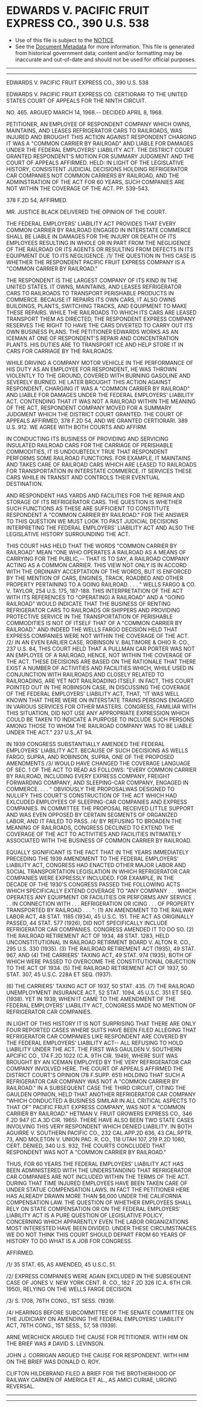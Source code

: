 ---
---

# EDWARDS V. PACIFIC FRUIT EXPRESS CO., 390 U.S. 538

* Use of this file is subject to the [NOTICE](https://github.com/publicdocs/notice/blob/master/NOTICE)
* See the [Document Metadata](../../../) for more information.
  This file is generated from historical government data; content and/or formatting may be inaccurate and out-of-date and should not be used for official purposes.

----------
----------

EDWARDS V. PACIFIC FRUIT EXPRESS CO., 390 U.S. 538

EDWARDS V. PACIFIC FRUIT EXPRESS CO. CERTIORARI TO THE UNITED STATES COURT OF APPEALS FOR THE NINTH CIRCUIT.

NO. 465.  ARGUED MARCH 14, 1968.-- DECIDED APRIL 8, 1968.

PETITIONER, AN EMPLOYEE OF RESPONDENT COMPANY WHICH OWNS, MAINTAINS, AND LEASES REFRIGERATOR CARS TO RAILROADS, WAS INJURED AND BROUGHT THIS ACTION AGAINST RESPONDENT CHARGING IT WAS A "COMMON CARRIER BY RAILROAD" AND LIABLE FOR DAMAGES UNDER THE FEDERAL EMPLOYERS' LIABILITY ACT.  THE DISTRICT COURT GRANTED RESPONDENT'S MOTION FOR SUMMARY JUDGMENT AND THE COURT OF APPEALS AFFIRMED.  HELD:  IN LIGHT OF THE LEGISLATIVE HISTORY, CONSISTENT JUDICIAL DECISIONS HOLDING REFRIGERATOR CAR COMPANIES NOT COMMON CARRIERS BY RAILROAD, AND THE ADMINSTRATION OF THE ACT FOR 60 YEARS, SUCH COMPANIES ARE NOT WITHIN THE COVERAGE OF THE ACT.  PP. 539-543.

378 F.2D 54, AFFIRMED.

MR. JUSTICE BLACK DELIVERED THE OPINION OF THE COURT.

THE FEDERAL EMPLOYERS' LIABILITY ACT PROVIDES THAT EVERY COMMON CARRIER BY RAILROAD ENGAGED IN INTERSTATE COMMERCE SHALL BE LIABLE IN DAMAGES FOR THE INJURY OR DEATH OF ITS EMPLOYEES RESULTING IN WHOLE OR IN PART FROM THE NEGLIGENCE OF THE RAILROAD OR ITS AGENTS OR RESULTING FROM DEFECTS IN ITS EQUIPMENT DUE TO ITS NEGLIGENCE.  /1/  THE QUESTION IN THIS CASE IS WHETHER THE RESPONDENT PACIFIC FRUIT EXPRESS COMPANY IS A "COMMON CARRIER BY RAILROAD."

THE RESPONDENT IS THE LARGEST COMPANY OF ITS KIND IN THE UNITED STATES.  IT OWNS, MAINTAINS, AND LEASES REFRIGERATOR CARS TO RAILROADS TO TRANSPORT PERISHABLE PRODUCTS IN COMMERCE.  BECAUSE IT REPAIRS ITS OWN CARS, IT ALSO OWNS BUILDINGS, PLANTS, SWITCHING TRACKS, AND EQUIPMENT TO MAKE THESE REPAIRS.  WHILE THE RAILROADS TO WHICH ITS CARS ARE LEASED TRANSPORT THEM AS DIRECTED, THE RESPONDENT EXPRESS COMPANY RESERVES THE RIGHT TO HAVE THE CARS DIVERTED TO CARRY OUT ITS OWN BUSINESS PLANS.  THE PETITIONER EDWARDS WORKS AS AN ICEMAN AT ONE OF RESPONDENT'S REPAIR AND CONCENTRATION PLANTS.  HIS DUTIES ARE TO TRANSPORT ICE AND HELP STORE IT IN CARS FOR CARRIAGE BY THE RAILROADS.

WHILE DRIVING A COMPANY MOTOR VEHICLE IN THE PERFORMANCE OF HIS DUTY AS AN EMPLOYEE FOR RESPONDENT, HE WAS THROWN VIOLENTLY TO THE GROUND, COVERED WITH BURNING GASOLINE AND SEVERELY BURNED.  HE LATER BROUGHT THIS ACTION AGAINST RESPONDENT, CHARGING IT WAS A "COMMON CARRIER BY RAILROAD" AND LIABLE FOR DAMAGES UNDER THE FEDERAL EMPLOYERS' LIABILITY ACT.  CONTENDING THAT IT WAS NOT A RAILROAD WITHIN THE MEANING OF THE ACT, RESPONDENT COMPANY MOVED FOR A SUMMARY JUDGMENT WHICH THE DISTRICT COURT GRANTED.  THE COURT OF APPEALS AFFIRMED, 378 F.2D 54, AND WE GRANTED CERTIORARI.  389 U.S. 912.  WE AGREE WITH BOTH COURTS AND AFFIRM.

IN CONDUCTING ITS BUSINESS OF PROVIDING AND SERVICING INSULATED RAILROAD CARS FOR THE CARRIAGE OF PERISHABLE COMMODITIES, IT IS UNDOUBTEDLY TRUE THAT RESPONDENT PERFORMS SOME RAILROAD FUNCTIONS.  FOR EXAMPLE, IT MAINTAINS AND TAKES CARE OF RAILROAD CARS WHICH ARE LEASED TO RAILROADS FOR TRANSPORTATION IN INTERSTATE COMMERCE.  IT SERVICES THESE CARS WHILE IN TRANSIT AND CONTROLS THEIR EVENTUAL DESTINATION.

AND RESPONDENT HAS YARDS AND FACILITIES FOR THE REPAIR AND STORAGE OF ITS REFRIGERATOR CARS.  THE QUESTION IS WHETHER SUCH FUNCTIONS AS THESE ARE SUFFICIENT TO CONSTITUTE RESPONDENT A "COMMON CARRIER BY RAILROAD."  FOR THE ANSWER TO THIS QUESTION WE MUST LOOK TO PAST JUDICIAL DECISIONS INTERPRETING THE FEDERAL EMPLOYERS' LIABILITY ACT AND ALSO THE LEGISLATIVE HISTORY SURROUNDING THE ACT.

THIS COURT HAS HELD THAT THE WORDS "COMMON CARRIER BY RAILROAD" MEAN "ONE WHO OPERATES A RAILROAD AS A MEANS OF CARRYING FOR THE PUBLIC,-- THAT IS TO SAY, A RAILROAD COMPANY ACTING AS A COMMON CARRIER.  THIS VIEW NOT ONLY IS IN ACCORD WITH THE ORDINARY ACCEPTATION OF THE WORDS, BUT IS ENFORCED BY THE MENTION OF CARS, ENGINES, TRACK, ROADBED AND OTHER PROPERTY PERTAINING TO A GOING RAILROAD.  . . . "  WELLS FARGO & CO. V. TAYLOR, 254 U.S. 175, 187-188.  THIS INTERPRETATION OF THE ACT WITH ITS REFERENCES TO "OPERATING) A RAILROAD" AND A "GOING RAILROAD" WOULD INDICATE THAT THE BUSINESS OF RENTING REFRIGERATOR CARS TO RAILROADS OR SHIPPERS AND PROVIDING PROTECTIVE SERVICE IN THE TRANSPORTATION OF PERISHABLE COMMODITIES IS NOT OF ITSELF THAT OF A "COMMON CARRIER BY RAILROAD."  AND INDEED THE WELLS FARGO DECISION HELD THAT EXPRESS COMPANIES WERE NOT WITHIN THE COVERAGE OF THE ACT.  /2/ IN AN EVEN EARLIER CASE, ROBINSON V. BALTIMORE & OHIO R. CO., 237 U.S. 84, THIS COURT HELD THAT A PULLMAN CAR PORTER WAS NOT AN EMPLOYEE OF A RAILROAD, HENCE, NOT WITHIN THE COVERAGE OF THE ACT.  THESE DECISIONS ARE BASED ON THE RATIONALE THAT THERE EXIST A NUMBER OF ACTIVITIES AND FACILITIES WHICH, WHILE USED IN CONJUNCTION WITH RAILROADS AND CLOSELY RELATED TO RAILROADING, ARE YET NOT RAILROADING ITSELF.  IN FACT, THIS COURT POINTED OUT IN THE ROBINSON CASE, IN DISCUSSING THE COVERAGE OF THE FEDERAL EMPLOYERS'  LIABILITY ACT, THAT, "IT WAS WELL KNOWN THAT THERE WERE ON INTERSTATE TRAINS PERSONS ENGAGED IN VARIOUS SERVICES FOR OTHER MASTERS.  CONGRESS, FAMILIAR WITH THIS SITUATION, DID NOT USE ANY APPROPRIATE EXPRESSION WHICH COULD BE TAKEN TO INDICATE A PURPOSE TO INCLUDE SUCH PERSONS AMONG THOSE TO WHOM THE RAILROAD COMPANY WAS TO BE LIABLE UNDER THE ACT."  237 U.S.,AT 94.

IN 1939 CONGRESS SUBSTANTIALLY AMENDED THE FEDERAL EMPLOYERS' LIABILITY ACT.  BECAUSE OF SUCH DECISIONS AS WELLS FARGO, SUPRA, AND ROBINSON, SUPRA, ONE OF THE PROPOSED AMENDMENTS /3/  WOULD HAVE CHANGED THE COVERAGE LANGUAGE OF SEC. 1 OF THE ACT TO READ AS FOLLOWS:  "EVERY COMMON CARRIER BY RAILROAD, INCLUDING EVERY EXPRESS COMPANY, FREIGHT FORWARDING COMPANY, AND SLEEPING-CAR COMPANY, ENGAGED IN COMMERCE.  . . . "  OBVIOUSLY THE PROPOSALWAS DESIGNED TO NULLIFY THIS COURT'S CONSTRUCTION OF THE ACT WHICH HAD EXLCUDED EMPLOYEES OF SLEEPING-CAR COMPANIES AND EXPRESS COMPANIES.  IN COMMITTEE THE PROPOSAL RECEIVED LITTLE SUPPORT AND WAS EVEN OPPOSED BY CERTAIN SEGMENTS OF ORGANIZED LABOR, AND IT FAILED TO PASS.  /4/  BY REFUSING TO BROADEN THE MEANING OF RAILROADS, CONGRESS DECLINED TO EXTEND THE COVERAGE OF THE ACT TO ACTIVITIES AND FACILITIES INTIMATELY ASSOCIATED WITH THE BUSINESS OF COMMON CARRIER BY RAILROAD.

EQUALLY SIGNIFICANT IS THE FACT THAT IN THE YEARS IMMEDIATELY PRECEDING THE 1939 AMENDMENT TO THE FEDERAL EMPLOYERS' LIABILITY ACT, CONGRESS HAD ENACTED OTHER MAJOR LABOR AND SOCIAL TRANSPORTATION LEGISLATION IN WHICH REFRIGERATOR CAR COMPANIES WERE EXPRESSLY INCLUDED.  FOR EXAMPLE, IN THE DECADE OF THE 1930'S CONGRESS PASSED THE FOLLOWING ACTS WHICH SPECIFICALLY EXTEND COVERAGE TO "ANY COMPANY . . . WHICH OPERATES ANY EQUIPMENT OR FACILITIES OR PERFORMS ANY SERVICE . . . IN CONNECTION WITH . . . REFRIGERATION OR ICING . . . OF PROPERTY TRANSPORTED BY RAILROAD . . . ":  (1) AN AMENDMENT TO THE RAILWAY LABOR ACT, 48 STAT. 1185 (1934), 45 U.S.C. 151.  THE ACT AS ORIGINALLY PASSED, 44 STAT. 577 (1926), DID NOT SPECIFICALLY INCLUDE REFRIGERATOR CAR COMPANIES.  CONGRESS AMENDED IT TO DO SO.  (2) THE RAILROAD RETIREMENT ACT OF 1934, 48 STAT. 1283, HELD UNCONSTITUTIONAL IN RAILROAD RETIRMENT BOARD V. ALTON R. CO., 295 U.S. 330 (1935).  (3) THE RAILROAD RETIREMENT ACT (1935), 49 STAT. 967, AND (4) THE CARRIERS' TAXING ACT, 49 STAT. 974 (1935), BOTH OF WHICH WERE PASSED TO OVERCOME THE CONSTITUTIONAL OBJECTION TO THE ACT OF 1934.  (5) THE RAILROAD RETIREMENT ACT OF 1937, 50 STAT. 307, 45 U.S.C. 228A ET SEQ. (1937).

(6) THE CARRIERS' TAXING ACT OF 1937, 50 STAT. 435.  (7) THE RAILROAD UNEMPLOYMENT INSURANCE ACT, 52 STAT. 1094, 45 U.S.C. 351 ET SEQ. (1938).  YET IN 1939, WHEN IT CAME TO THE AMENDMENT OF THE FEDERAL EMPLOYERS' LIABILITY ACT, CONGRESS MADE NO MENTION OF REFRIGERATOR CAR COMPANIES.

IN LIGHT OF THIS HISTORY IT IS NOT SURPRISING THAT THERE ARE ONLY FOUR REPORTED CASES WHERE SUITS HAVE BEEN FILED ALLEGING THAT REFRIGERATOR CAR COMPANIES LIKE RESPONDENT ARE COVERED BY THE FEDERAL EMPLOYERS' LIABILITY ACT-- ALL REFUSING TO HOLD LIABILITY UNDER THE ACT.  THE FIRST WAS GAULDEN V. SOUTHERN APCIFIC CO., 174 F.2D 1022 (C.A. 9TH CIR. 1949), WHERE SUIT WAS BROUGHT BY AN ICEMAN EMPLOYED BY THE VERY REFRIGERATOR CAR COMPANY INVOLVED HERE.  THE COURT OF APPEALS AFFIRMED THE DISTRICT COURT'S OPINION (78 F.SUPP.  651) HOLDING THAT SUCH A REFRIGERATOR CAR COMPANY WAS NOT A "COMMON CARRIER BY RAILROAD."  IN A SUBSEQUENT CASE THE THIRD CIRCUIT, CITING THE GAULDEN OPINION, HELD THAT ANOTHER REFRIGERATOR CAR COMPANY "WHICH CONDUCTED A BUSINESS SIMILAR IN ALL CRITICAL ASPECTS TO THAT OF" PACIFIC FRUIT EXPRESS COMPANY, WAS NOT A "COMMON CARRIER BY RAILROAD."  HETMAN V. FRUIT GROWERS EXPRESS CO., 346 F.2D 947 (C.A.3D CIR. 1965).  THERE HAVE ALSO BEEN TWO STATE CASES INVOLVING THIS VERY RESPONDENT WHICH DENIED LIABILITY.  IN BOTH AGUIRRE V. SOUTHERN PACIFIC CO., 232 CAL.APP.2D 636, 43 CAL.RPTR.  73, AND MOLETON V. UNION PAC. R. CO., 118 UTAH 107, 219 P.2D 1080, CERT. DENIED, 340 U.S. 932, THE COURTS CONCLUDED THAT RESPONDENT WAS NOT A "COMMON CARRIER BY RAILROAD."

THUS, FOR 60 YEARS THE FEDERAL EMPLOYERS' LIABILITY ACT HAS BEEN ADMINISTERED WITH THE UNDERSTANDING THAT REFRIGERATOR CAR COMPANIES ARE NOT INCLUDED WITHIN THE TERMS OF THE ACT.  DURING THAT TIME INJURED EMPLOYEES HAVE BEEN TAKEN CARE OF UNDER STATUE COMPENSATION LAWS.  IN FACT THE PETITIONER HERE HAS ALREADY DRAWN MORE THAN $6,000 UNDER THE CALIFORNIA COMPENSATION LAW.  THE QUESTION OF WHETHER EMPLOYEES SHALL RELY ON STATE COMPENSATION OR ON THE FEDERAL EMPLOYERS' LIABILITY ACT IS A PURE QUESTION OF LEGISLATIVE POLICY, CONCERNING WHICH APPARENTLY EVEN THE LABOR ORGANIZATIONS MOST INTERESTED HAVE BEEN DIVIDED.  UNDER THESE CIRCUMSTNACES WE DO NOT THINK THIS COURT SHOULD DEPART FROM 60 YEARS OF HISTORY TO DO WHAT IS A JOB FOR CONGRESS.

AFFIRMED.

/1/  35 STAT. 65, AS AMENDED, 45 U.S.C. 51.

/2/  EXPRESS COMPANIES WERE AGAIN EXCLUDED IN THE SUBSEQUENT CASE OF JONES V. NEW YORK CENT. R. CO., 182 F.2D 326 (C.A. 6TH CIR. 1950), RELYING ON THE WELLS FARGE DECISION.

/3/  S. 1708, 76TH CONG., 1ST SESS. (1939).

/4/  HEARINGS BEFORE SUBCOMMITTEE OF THE SENATE COMMITTEE ON THE JUDICIARY ON AMENDING THE FEDERAL EMPLOYERS' LIABILITY ACT, 76TH CONG., 1ST SESS., 57, 58 (1939).

ARNE WERCHICK ARGUED THE CAUSE FOR PETITIONER.  WITH HIM ON THE BRIEF WAS # DAVID S. LEVINSON.

JOHN J. CORRIGAN ARGUED THE CAUSE FOR RESPONDENT.  WITH HIM ON THE BRIEF WAS DONALD O. ROY.

CLIFTON HILDEBRAND FILED A BRIEF FOR THE BROTHERHOOD OF RAILWAY CARMEN OF AMERICA ET AL., AS AMICI CURIAE, URGING REVERSAL.


----------
----------

